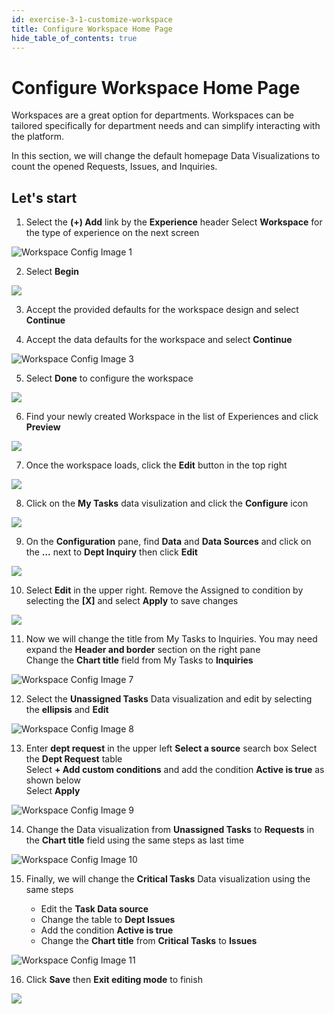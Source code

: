 ```yaml
---
id: exercise-3-1-customize-workspace
title: Configure Workspace Home Page
hide_table_of_contents: true
---
```


# Configure Workspace Home Page


Workspaces are a great option for departments. Workspaces can be tailored specifically for department needs and can simplify interacting with the platform.

In this section, we will change the default homepage Data Visualizations to count the opened Requests, Issues, and Inquiries.

## Let's start

1. Select the **(+) Add** link by the **Experience** header
    Select **Workspace** for the type of experience on the next screen

![Workspace Config Image 1](images/ws_1.png)

2. Select **Begin**

![](images/2023-03-29-14-10-50.png)

3. Accept the provided defaults for the workspace design and select **Continue**


4. Accept the data defaults for the workspace and select **Continue**

![Workspace Config Image 3](images/ws_3.png)

5. Select **Done** to configure the workspace

![](images/2023-03-29-14-16-47.png)

6. Find your newly created Workspace in the list of Experiences and click **Preview**

![](images/2023-03-29-14-19-40.png)

7. Once the workspace loads, click the **Edit** button in the top right

![](images/2023-03-29-14-27-58.png)

8. Click on the **My Tasks** data visulization and click the **Configure** icon

![](images/2023-03-29-14-29-45.png)

9.  On the **Configuration** pane, find **Data** and **Data Sources** and click on the **...** next to **Dept Inquiry** then click **Edit**
    
![](images/2023-03-29-15-08-03.png)

10. Select **Edit** in the upper right. Remove the Assigned to condition by selecting the **[X]** and select **Apply** to save changes

![](images/2023-03-29-15-14-39.png)

11. Now we will change the title from My Tasks to Inquiries. You may need expand the **Header and border** section on the right pane\
    Change the **Chart title** field from My Tasks to **Inquiries**

![Workspace Config Image 7](images/ws_7_new.png)

12. Select the **Unassigned Tasks** Data visualization and edit by selecting the **ellipsis** and **Edit**

![Workspace Config Image 8](images/ws_8_new.png)

13. Enter **dept request** in the upper left **Select a source** search box 
    Select the **Dept Request** table\
    Select **+ Add custom conditions** and add the condition **Active is true** as shown below\
    Select **Apply**

![Workspace Config Image 9](images/ws_9.png)

14. Change the Data visualization from **Unassigned Tasks** to **Requests** in the **Chart title** field using the same steps as last time

![Workspace Config Image 10](images/ws_10_new.png)

15. Finally, we will change the **Critical Tasks** Data visualization using the same steps

    - Edit the **Task Data source**
    - Change the table to **Dept Issues**
    - Add the condition **Active is true**
    - Change the **Chart title** from **Critical Tasks** to **Issues**

![Workspace Config Image 11](images/ws_11_new.png)

16. Click **Save** then **Exit editing mode** to finish

![](images/2023-03-29-15-33-24.png)




